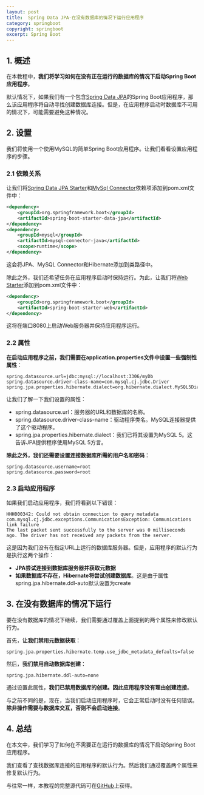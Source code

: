 ```yaml
---
layout: post
title:  Spring Data JPA-在没有数据库的情况下运行应用程序
category: springboot
copyright: springboot
excerpt: Spring Boot
---
```


## 1. 概述

在本教程中，**我们将学习如何在没有正在运行的数据库的情况下启动Spring Boot应用程序**。

默认情况下，如果我们有一个包含[Spring Data JPA](https://www.baeldung.com/the-persistence-layer-with-spring-and-jpa)的Spring Boot应用程序，那么该应用程序将自动寻找创建数据库连接。但是，在应用程序启动时数据库不可用的情况下，可能需要避免这种情况。

## 2. 设置

我们将使用一个使用MySQL的简单Spring Boot应用程序。让我们看看设置应用程序的步骤。

### 2.1 依赖关系

让我们将[Spring Data JPA Starter](https://mvnrepository.com/artifact/org.springframework.boot/spring-boot-starter-data-jpa)和[MySql Connector](https://mvnrepository.com/artifact/mysql/mysql-connector-java)依赖项添加到pom.xml文件中：

```xml
<dependency>
    <groupId>org.springframework.boot</groupId>
    <artifactId>spring-boot-starter-data-jpa</artifactId>
</dependency>
<dependency>
    <groupId>mysql</groupId>
    <artifactId>mysql-connector-java</artifactId>
    <scope>runtime</scope>
</dependency>
```

这会将JPA、MySQL Connector和Hibernate添加到类路径中。

除此之外，我们还希望任务在应用程序启动时保持运行。为此，让我们将[Web Starter](https://mvnrepository.com/artifact/org.springframework.boot/spring-boot-starter-web)添加到pom.xml文件中：

```xml
<dependency>
    <groupId>org.springframework.boot</groupId>
    <artifactId>spring-boot-starter-web</artifactId>
</dependency>
```

这将在端口8080上启动Web服务器并保持应用程序运行。

### 2.2 属性

**在启动应用程序之前，我们需要在application.properties文件中设置一些强制性属性**：

```properties
spring.datasource.url=jdbc:mysql://localhost:3306/myDb
spring.datasource.driver-class-name=com.mysql.cj.jdbc.Driver
spring.jpa.properties.hibernate.dialect=org.hibernate.dialect.MySQL5Dialect
```

让我们了解一下我们设置的属性：

-   spring.datasource.url：服务器的URL和数据库的名称。
-   spring.datasource.driver-class-name：驱动程序类名。MySQL连接器提供了这个驱动程序。
-   spring.jpa.properties.hibernate.dialect：我们已将其设置为MySQL 5。这告诉JPA提供程序使用MySQL 5方言。

**除此之外，我们还需要设置连接数据库所需的用户名和密码**：

```properties
spring.datasource.username=root
spring.datasource.password=root
```

### 2.3 启动应用程序

如果我们启动应用程序，我们将看到以下错误：

```shell
HHH000342: Could not obtain connection to query metadata
com.mysql.cj.jdbc.exceptions.CommunicationsException: Communications link failure
The last packet sent successfully to the server was 0 milliseconds ago. The driver has not received any packets from the server.
```

这是因为我们没有在指定URL上运行的数据库服务器。但是，应用程序的默认行为是执行这两个操作：

-   **JPA尝试连接到数据库服务器并获取元数据**
-   **如果数据库不存在，Hibernate将尝试创建数据库**。这是由于属性spring.jpa.hibernate.ddl-auto默认设置为create

## 3. 在没有数据库的情况下运行

要在没有数据库的情况下继续，我们需要通过覆盖上面提到的两个属性来修改默认行为。

首先，**让我们禁用元数据获取**：

```properties
spring.jpa.properties.hibernate.temp.use_jdbc_metadata_defaults=false
```

然后，**我们禁用自动数据库创建**：

```properties
spring.jpa.hibernate.ddl-auto=none
```

通过设置此属性，**我们已禁用数据库的创建。因此应用程序没有理由创建连接**。

与之前不同的是，现在，当我们启动应用程序时，它会正常启动时没有任何错误。**除非操作需要与数据库交互，否则不会启动连接**。

## 4. 总结

在本文中，我们学习了如何在不需要正在运行的数据库的情况下启动Spring Boot应用程序。

我们查看了查找数据库连接的应用程序的默认行为。然后我们通过覆盖两个属性来修复默认行为。

与往常一样，本教程的完整源代码可在[GitHub](https://github.com/tuyucheng7/taketoday-tutorial4j/tree/master/spring-boot-modules/spring-boot-data-3)上获得。